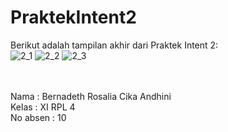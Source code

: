 # PraktekIntent2

Berikut adalah tampilan akhir dari Praktek Intent 2:
<br>
![2_1](https://cloud.githubusercontent.com/assets/22133514/19379604/f7f9fdec-921c-11e6-8d89-d4feb3825664.png)
![2_2](https://cloud.githubusercontent.com/assets/22133514/19379605/f8384ed0-921c-11e6-8551-be02a5cdbe8c.png)
![2_3](https://cloud.githubusercontent.com/assets/22133514/19379606/f840347e-921c-11e6-98e2-4c9612a04ca4.png)

<br>
<br> Nama : Bernadeth Rosalia Cika Andhini
<br> Kelas : XI RPL 4
<br> No absen : 10
